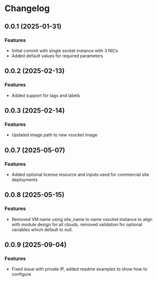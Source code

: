 # Changelog

## 0.0.1 (2025-01-31)

### Features
- Initial commit with single socket instance with 3 NICs 
- Added default values for required parameters

## 0.0.2 (2025-02-13)

### Features
- Added support for tags and labels

## 0.0.3 (2025-02-14)

### Features
- Updated image path to new vsocket image

## 0.0.7 (2025-05-07)

### Features
- Added optional license resource and inputs used for commercial site deployments

## 0.0.8 (2025-05-15)

### Features
- Removed VM name using site_name to name vsocket instance to align with module design for all clouds, removed validation for optional variables which default to null.

## 0.0.9 (2025-09-04)

### Features
- Fixed issue with private IP, added readme examples to show how to configure

